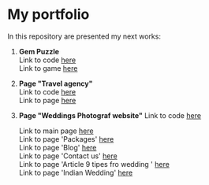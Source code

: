 # My portfolio

In this repository are presented my next works:

1. **Gem Puzzle**  
   Link to code [here](https://github.com/Ruslana-P/Portfolio/tree/main/game_gem_puzzle)  
   Link to game [here](https://ruslana-p.github.io/Portfolio/game_gem_puzzle/index.html)
2. **Page "Travel agency"**  
   Link to code [here](https://github.com/Ruslana-P/Portfolio/tree/main/travel_agency_page)  
   Link to page [here](https://ruslana-p.github.io/Portfolio/travel_agency_page/public/index.html)
3. **Page "Weddings Photograf website"**
   Link to code [here](https://github.com/Ruslana-P/Portfolio/tree/main/weddings_photograf_site)

   Link to main page [here](https://ruslana-p.github.io/Portfolio/weddings_photograf_site/public/index.html)  
   Link to page 'Packages' [here](https://ruslana-p.github.io/Portfolio/weddings_photograf_site/public/packages.html)  
   Link to page 'Blog' [here](https://ruslana-p.github.io/Portfolio/weddings_photograf_site/public/blog.html)  
   Link to page 'Contact us' [here](https://ruslana-p.github.io/Portfolio/weddings_photograf_site/public/contact-us.html)  
   Link to page 'Article 9 tipes fro wedding ' [here](https://ruslana-p.github.io/Portfolio/weddings_photograf_site/public/article-9-tips.html)  
   Link to page 'Indian Wedding' [here](https://ruslana-p.github.io/Portfolio/weddings_photograf_site/public/indian-wedding.html)
